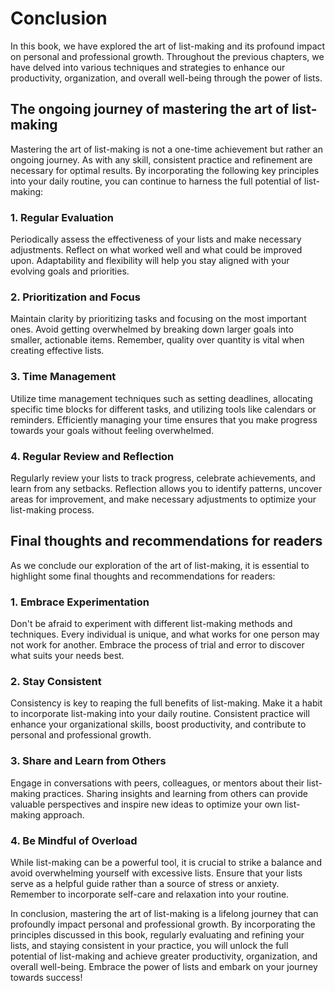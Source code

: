# Conclusion

In this book, we have explored the art of list-making and its profound impact on personal and professional growth. Throughout the previous chapters, we have delved into various techniques and strategies to enhance our productivity, organization, and overall well-being through the power of lists.

The ongoing journey of mastering the art of list-making
-------------------------------------------------------

Mastering the art of list-making is not a one-time achievement but rather an ongoing journey. As with any skill, consistent practice and refinement are necessary for optimal results. By incorporating the following key principles into your daily routine, you can continue to harness the full potential of list-making:

### 1. Regular Evaluation

Periodically assess the effectiveness of your lists and make necessary adjustments. Reflect on what worked well and what could be improved upon. Adaptability and flexibility will help you stay aligned with your evolving goals and priorities.

### 2. Prioritization and Focus

Maintain clarity by prioritizing tasks and focusing on the most important ones. Avoid getting overwhelmed by breaking down larger goals into smaller, actionable items. Remember, quality over quantity is vital when creating effective lists.

### 3. Time Management

Utilize time management techniques such as setting deadlines, allocating specific time blocks for different tasks, and utilizing tools like calendars or reminders. Efficiently managing your time ensures that you make progress towards your goals without feeling overwhelmed.

### 4. Regular Review and Reflection

Regularly review your lists to track progress, celebrate achievements, and learn from any setbacks. Reflection allows you to identify patterns, uncover areas for improvement, and make necessary adjustments to optimize your list-making process.

Final thoughts and recommendations for readers
----------------------------------------------

As we conclude our exploration of the art of list-making, it is essential to highlight some final thoughts and recommendations for readers:

### 1. Embrace Experimentation

Don't be afraid to experiment with different list-making methods and techniques. Every individual is unique, and what works for one person may not work for another. Embrace the process of trial and error to discover what suits your needs best.

### 2. Stay Consistent

Consistency is key to reaping the full benefits of list-making. Make it a habit to incorporate list-making into your daily routine. Consistent practice will enhance your organizational skills, boost productivity, and contribute to personal and professional growth.

### 3. Share and Learn from Others

Engage in conversations with peers, colleagues, or mentors about their list-making practices. Sharing insights and learning from others can provide valuable perspectives and inspire new ideas to optimize your own list-making approach.

### 4. Be Mindful of Overload

While list-making can be a powerful tool, it is crucial to strike a balance and avoid overwhelming yourself with excessive lists. Ensure that your lists serve as a helpful guide rather than a source of stress or anxiety. Remember to incorporate self-care and relaxation into your routine.

In conclusion, mastering the art of list-making is a lifelong journey that can profoundly impact personal and professional growth. By incorporating the principles discussed in this book, regularly evaluating and refining your lists, and staying consistent in your practice, you will unlock the full potential of list-making and achieve greater productivity, organization, and overall well-being. Embrace the power of lists and embark on your journey towards success!